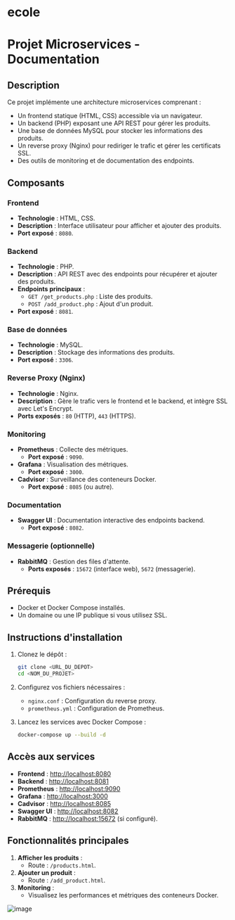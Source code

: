 # ecole

# Projet Microservices - Documentation

## Description
Ce projet implémente une architecture microservices comprenant :
- Un frontend statique (HTML, CSS) accessible via un navigateur.
- Un backend (PHP) exposant une API REST pour gérer les produits.
- Une base de données MySQL pour stocker les informations des produits.
- Un reverse proxy (Nginx) pour rediriger le trafic et gérer les certificats SSL.
- Des outils de monitoring et de documentation des endpoints.

## Composants

### Frontend
- **Technologie** : HTML, CSS.
- **Description** : Interface utilisateur pour afficher et ajouter des produits.
- **Port exposé** : `8080`.

### Backend
- **Technologie** : PHP.
- **Description** : API REST avec des endpoints pour récupérer et ajouter des produits.
- **Endpoints principaux** :
  - `GET /get_products.php` : Liste des produits.
  - `POST /add_product.php` : Ajout d'un produit.
- **Port exposé** : `8081`.

### Base de données
- **Technologie** : MySQL.
- **Description** : Stockage des informations des produits.
- **Port exposé** : `3306`.

### Reverse Proxy (Nginx)
- **Technologie** : Nginx.
- **Description** : Gère le trafic vers le frontend et le backend, et intègre SSL avec Let's Encrypt.
- **Ports exposés** : `80` (HTTP), `443` (HTTPS).

### Monitoring
- **Prometheus** : Collecte des métriques.
  - **Port exposé** : `9090`.
- **Grafana** : Visualisation des métriques.
  - **Port exposé** : `3000`.
- **Cadvisor** : Surveillance des conteneurs Docker.
  - **Port exposé** : `8085` (ou autre).

### Documentation
- **Swagger UI** : Documentation interactive des endpoints backend.
  - **Port exposé** : `8082`.

### Messagerie (optionnelle)
- **RabbitMQ** : Gestion des files d'attente.
  - **Ports exposés** : `15672` (interface web), `5672` (messagerie).

## Prérequis
- Docker et Docker Compose installés.
- Un domaine ou une IP publique si vous utilisez SSL.

## Instructions d'installation
1. Clonez le dépôt :
   ```bash
   git clone <URL_DU_DEPOT>
   cd <NOM_DU_PROJET>
   ```
2. Configurez vos fichiers nécessaires :
   - `nginx.conf` : Configuration du reverse proxy.
   - `prometheus.yml` : Configuration de Prometheus.

3. Lancez les services avec Docker Compose :
   ```bash
   docker-compose up --build -d
   ```

## Accès aux services
- **Frontend** : [http://localhost:8080](http://localhost:8080)
- **Backend** : [http://localhost:8081](http://localhost:8081)
- **Prometheus** : [http://localhost:9090](http://localhost:9090)
- **Grafana** : [http://localhost:3000](http://localhost:3000)
- **Cadvisor** : [http://localhost:8085](http://localhost:8085)
- **Swagger UI** : [http://localhost:8082](http://localhost:8082)
- **RabbitMQ** : [http://localhost:15672](http://localhost:15672) (si configuré).

## Fonctionnalités principales
1. **Afficher les produits** :
   - Route : `/products.html`.
2. **Ajouter un produit** :
   - Route : `/add_product.html`.
3. **Monitoring** :
   - Visualisez les performances et métriques des conteneurs Docker.



![image](https://github.com/user-attachments/assets/d32a9c70-8aa6-495e-87cd-905219420169)


